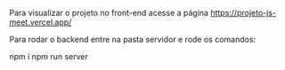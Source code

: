 Para visualizar o projeto no front-end acesse a página https://projeto-js-meet.vercel.app/

Para rodar o backend entre na pasta servidor e rode os comandos:

npm i
npm run server
